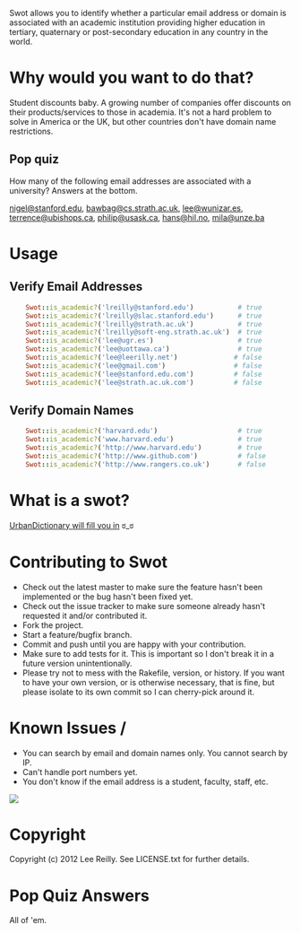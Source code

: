 Swot allows you to identify whether a particular email address or domain
is associated with an academic institution providing higher education in
tertiary, quaternary or post-secondary education in any country in the
world.

# Why would you want to do that?

Student discounts baby. A growing number of companies offer discounts on their products/services to those in academia. It's not a hard problem to solve in America or the UK, but other countries don't have domain name restrictions.

## Pop quiz

How many of the following email addresses are associated with a university? Answers at the bottom.

nigel@stanford.edu, bawbag@cs.strath.ac.uk, lee@wunizar.es, terrence@ubishops.ca, philip@usask.ca, hans@hil.no, mila@unze.ba

# Usage

## Verify Email Addresses
```ruby
    Swot::is_academic?('lreilly@stanford.edu')           # true
    Swot::is_academic?('lreilly@slac.stanford.edu')      # true
    Swot::is_academic?('lreilly@strath.ac.uk')           # true
    Swot::is_academic?('lreilly@soft-eng.strath.ac.uk')  # true
    Swot::is_academic?('lee@ugr.es')                     # true
    Swot::is_academic?('lee@uottawa.ca')                 # true
    Swot::is_academic?('lee@leerilly.net')              # false
    Swot::is_academic?('lee@gmail.com')                 # false
    Swot::is_academic?('lee@stanford.edu.com')          # false
    Swot::is_academic?('lee@strath.ac.uk.com')          # false
```
## Verify Domain Names
```ruby
    Swot::is_academic?('harvard.edu')                    # true
    Swot::is_academic?('www.harvard.edu')                # true
    Swot::is_academic?('http://www.harvard.edu')         # true
    Swot::is_academic?('http://www.github.com')          # false
    Swot::is_academic?('http://www.rangers.co.uk')       # false
```
# What is a swot?

[UrbanDictionary will fill you in](http://www.urbandictionary.com/define.php?term=swot) ಠ_ಠ

# Contributing to Swot

* Check out the latest master to make sure the feature hasn't been implemented or the bug hasn't been fixed yet.
* Check out the issue tracker to make sure someone already hasn't requested it and/or contributed it.
* Fork the project.
* Start a feature/bugfix branch.
* Commit and push until you are happy with your contribution.
* Make sure to add tests for it. This is important so I don't break it in a future version unintentionally.
* Please try not to mess with the Rakefile, version, or history. If you want to have your own version, or is otherwise necessary, that is fine, but please isolate to its own commit so I can cherry-pick around it.

# Known Issues /

* You can search by email and domain names only. You cannot search by IP.
* Can't handle port numbers yet.
* You don't know if the email address is a student, faculty, staff, etc.

![](http://i.imgur.com/K8vsw.gif)

# Copyright

Copyright (c) 2012 Lee Reilly. See LICENSE.txt for
further details.

# Pop Quiz Answers

All of 'em.
